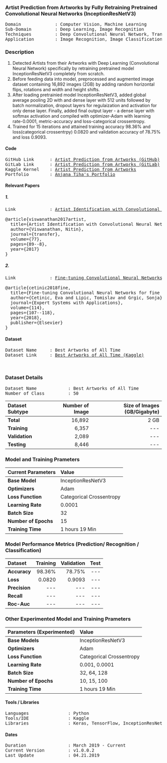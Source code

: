 ### Artist Prediction from Artworks by Fully Retraining Pretrained Convolutional Neural Networks (InceptionResNetV3)

<pre>
Domain             : Computer Vision, Machine Learning
Sub-Domain         : Deep Learning, Image Recognition
Techniques         : Deep Convolutional Neural Network, Transfer Learning, InceptionResNetV3
Application        : Image Recognition, Image Classification, Art
</pre>

### Description
1. Detected Artists from their Artworks with Deep Learning (Convolutional Neural Network) specifically by retraining pretrained model InceptionResNetV3 completely from scratch.
2. Before feeding data into model, preprocessed and augmented image dataset containing 16,892 images (2GB) by adding random horizontal flips, rotations and width and height shifts.
3. After loading pretrainied model InceptionResNetV3, added global average pooling 2D with and dense layer with 512 units followed by batch normalization, dropout layers for regulaization and activation for only dense layer. Finally, added final output layer - a dense layer with softmax activation and compiled with optimizer-Adam with learning rate-0.0001, metric-accuracy and loss-categorical crossentropy.
4. Trained for 15 iterations and attained training accuracy 98.36% and loss(categorical crossentrpy) 0.0820 and validation accuracy of 78.75% and loss 0.9093.

#### Code
<pre>
GitHub Link      : <a href=https://github.com/anjanatiha/Artist-Prediction-from-Artworks/blob/master/Artist%20Prediction%20from%20Artworks.ipynb>Artist Prediction from Artworks (GitHub)</a>
GitLab Link      : <a href=https://gitlab.com/anjanatiha>Artist Prediction from Artworks (GitLab)</a>
Kaggle Kernel    : <a href=https://www.kaggle.com/anjanatiha/artist-prediction-from-artworks?scriptVersionId=13206427>Artist Prediction from Artworks</a>
Portfolio        : <a href=https://anjanatiha.wixsite.com/website>Anjana Tiha's Portfolio</a>
</pre>

#### Relevant Papers
##### 1.
<pre>
Link             : <a href=http://cs231n.stanford.edu/reports/2017/pdfs/406.pdf>Artist Identification with Convolutional Neural Networks</a>

@article{viswanathan2017artist,
  title={Artist Identification with Convolutional Neural Networks},
  author={Viswanathan, Nitin},
  journal={transfer},
  volume={77},
  pages={89--8},
  year={2017}
}
</pre>

##### 2.
<pre>
Link             : <a href=http://www.vcl.fer.hr/papers_pdf/Fine-tuning%20Convolutional%20Neural%20Networks%20for%20fine%20art%20classification.pdf>Fine-tuning Convolutional Neural Networks for fine art classification</a>

@article{cetinic2018fine,
  title={Fine-tuning Convolutional Neural Networks for fine art classification},
  author={Cetinic, Eva and Lipic, Tomislav and Grgic, Sonja},
  journal={Expert Systems with Applications},
  volume={114},
  pages={107--118},
  year={2018},
  publisher={Elsevier}
}
</pre>

#### Dataset
<pre>
Dataset Name     : Best Artworks of All Time
Dataset Link     : <a href=https://www.kaggle.com/ikarus777/best-artworks-of-all-time>Best Artworks of All Time (Kaggle)</a>
<!--
Original Dataset : <a href=https://ceb.nlm.nih.gov/repositories/malaria-datasets/>Malaria Datasets - National Institutes of Health (NIH)
-->
</a>
</pre>

### Dataset Details
<pre>
Dataset Name            : Best Artworks of All Time
Number of Class         : 50
</pre>

| Dataset Subtype | Number of Image | Size of Images (GB/Gigabyte) |
| :-------------- | --------------: | ---------------------------: |
| **Total**       | 16,892          | 2 GB                         |
| **Training**    | 6,357           | ---                          |
| **Validation**  | 2,089           | ---                          |
| **Testing**     | 8,446           | ---                          |



### Model and Training Prameters
| Current Parameters   | Value                                                       |
| :------------------- | :---------------------------------------------------------- |
| **Base Model**       | InceptionResNetV3                                           |
| **Optimizers**       | Adam                                                        |
| **Loss Function**    | Categorical Crossentropy                                    |
| **Learning Rate**    | 0.0001                                                      |
| **Batch Size**       | 32                                                          |                                     
| **Number of Epochs** | 15                                                          |
| **Training Time**    | 1 hours 19 Min                                              |


### Model Performance Metrics (Prediction/ Recognition / Classification)
| Dataset              | Training       | Validation    | Test      |                                 
|:---------------------|---------------:|--------------:| ---------:|
| **Accuracy**         | 98.36%         | 78.75%        | ---       |
| **Loss**             | 0.0820         | 0.9093        | ---       |
| **Precision**        | ---            | ---           | ---       |
| **Recall**           | ---            | ---           | ---       |
| **Roc-Auc**          | ---            | ---           | ---       |


### Other Experimented Model and Training Prameters
| Parameters (Experimented) | Value                                                  |
|:--------------------------|:------------------------------------------------------ |
| **Base Models**           | InceptionResNetV3                                      |
| **Optimizers**            | Adam                                                   |
| **Loss Function**         | Categorical Crossentropy                               |
| **Learning Rate**         | 0.001, 0.0001                                          |
| **Batch Size**            | 32, 64, 128                                            |                                     
| **Number of Epochs**      | 10, 15, 100                                            |
| **Training Time**         | 1 hours 19 Min                                         |

#### Tools / Libraries
<pre>
Languages               : Python
Tools/IDE               : Kaggle
Libraries               : Keras, TensorFlow, InceptionResNetV3
</pre>

#### Dates
<pre>
Duration                : March 2019 - Current
Current Version         : v1.0.0.2
Last Update             : 04.21.2019
</pre>
